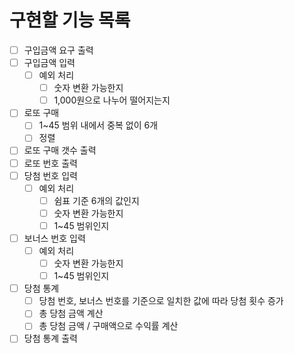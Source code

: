 # 구현할 기능 목록

- [ ] 구입금액 요구 출력
- [ ] 구입금액 입력
  - [ ] 예외 처리
    - [ ] 숫자 변환 가능한지
    - [ ] 1,000원으로 나누어 떨어지는지
- [ ] 로또 구매
  - [ ] 1~45 범위 내에서 중복 없이 6개
  - [ ] 정렬
- [ ] 로또 구매 갯수 출력
- [ ] 로또 번호 출력
- [ ] 당첨 번호 입력
  - [ ] 예외 처리
    - [ ] 쉼표 기준 6개의 값인지
    - [ ] 숫자 변환 가능한지
    - [ ] 1~45 범위인지
- [ ] 보너스 번호 입력
  - [ ] 예외 처리
    - [ ] 숫자 변환 가능한지
    - [ ] 1~45 범위인지
- [ ] 당첨 통계
  - [ ] 당첨 번호, 보너스 번호를 기준으로 일치한 값에 따라 당첨 횟수 증가
  - [ ] 총 당첨 금액 계산
  - [ ] 총 당첨 금액 / 구매액으로 수익률 계산
- [ ] 당첨 통계 출력